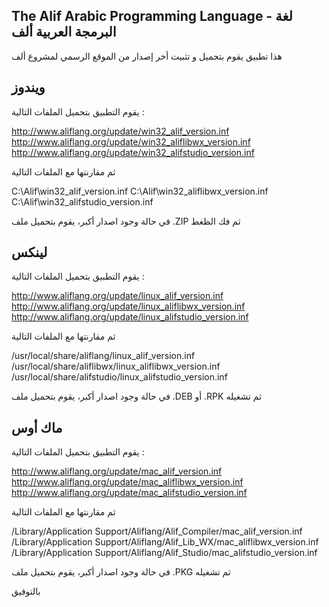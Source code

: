 The Alif Arabic Programming Language - لغة البرمجة العربية ألف
----------------------------------------------------------

هذا تطبيق يقوم بتحميل و تثبيت أخر إصدار من الموقع الرسمي لمشروع ألف

ويندوز
---------

يقوم التطبيق بتحميل الملفات التالية : 

http://www.aliflang.org/update/win32_alif_version.inf
http://www.aliflang.org/update/win32_aliflibwx_version.inf
http://www.aliflang.org/update/win32_alifstudio_version.inf

ثم مقارنتها مع الملفات التالية

C:\Alif\win32_alif_version.inf
C:\Alif\win32_aliflibwx_version.inf
C:\Alif\win32_alifstudio_version.inf

في حالة وجود اصدار أكبر، يقوم بتحميل ملف .ZIP ثم فك الظغط

لينكس
---------

يقوم التطبيق بتحميل الملفات التالية : 

http://www.aliflang.org/update/linux_alif_version.inf
http://www.aliflang.org/update/linux_aliflibwx_version.inf
http://www.aliflang.org/update/linux_alifstudio_version.inf

ثم مقارنتها مع الملفات التالية

/usr/local/share/aliflang/linux_alif_version.inf
/usr/local/share/aliflibwx/linux_aliflibwx_version.inf
/usr/local/share/alifstudio/linux_alifstudio_version.inf

في حالة وجود اصدار أكبر، يقوم بتحميل ملف .DEB أو .RPK ثم تشغيله

ماك أوس
---------

يقوم التطبيق بتحميل الملفات التالية : 

http://www.aliflang.org/update/mac_alif_version.inf
http://www.aliflang.org/update/mac_aliflibwx_version.inf
http://www.aliflang.org/update/mac_alifstudio_version.inf

ثم مقارنتها مع الملفات التالية

/Library/Application Support/Aliflang/Alif_Compiler/mac_alif_version.inf
/Library/Application Support/Aliflang/Alif_Lib_WX/mac_aliflibwx_version.inf
/Library/Application Support/Aliflang/Alif_Studio/mac_alifstudio_version.inf

في حالة وجود اصدار أكبر، يقوم بتحميل ملف .PKG ثم تشغيله

بالتوفيق